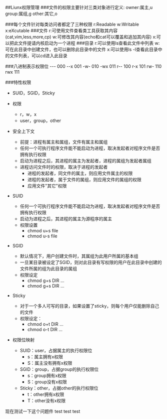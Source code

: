 ##Liunx权限管理
###文件的权限主要针对三类对象进行定义:
    owner:属主,u
    group:属组,g
    other:其它,o

###每个文件针对每类访问者都定了三种权限
    r:Readable
    w:Writable
    x:eXcutable 
###文件
    r:可使用文件查看类工具获取其内容(cat,vim,less,more,cp)
    w:可修改其内容(echo和cat可以覆盖和追加其内容)
    x:可以把此文件提请内核启动为一个进程
###目录
    r:可以使用ls查看此文件中列表
    w:可在此目录中创建文件，也可以删除此目录中的文件
    x:可以使用ls -l查看此目录中的文件列表，可以cd进入此目录

###八进制表示权限位
    --- 000
    --x 001
    -w- 010
    -wx 011
    r-- 100
    r-x 101
    rw- 110
    rwx 111

###特性权限
* SUID，SGID，Sticky
* 权限
    * r，w，x
    * user，group，other
* 安全上下文
    * 前提：进程有属主和属组，文件有属主和属组
    * 任何一个可执行程序文件能不能启动为进程，取决发起者对程序文件是否拥有执行权限
    * 启动为进程之后，其进程的属主为发起者，进程的属组为发起者属组
    * 进程访问文件时的权限，取决于进程的发起者
        * 进程的发起者，同文件的属主，则应用文件属主的权限
        * 进程的发起者，属于文件的属组，则应用文件的属组的权限
        * 应用文件"其它"权限
* SUID   
    * 任何一个可执行程序文件能不能启动为进程，取决发起者对程序文件是否拥有执行权限
    * 启动为进程之后，其进程的属主为源程序的属主 
    * 权限设置
        * chmod u+s file
        * chmod u-s file
* SGID  
    * 默认情况下，用户创建文件时，其属组为此用户所属的基本组
    * 一旦某目录被设定了SGID，则对此目录有写权限的用户在此目录中创建的文件所属的组为此目录的属组
    * 权限设定
        * chmod g+s DIR ...
        * chmod g+s DIR ...
* Sticky
    * 对于一个多人可写的目录，如果设置了sticky，则每个用户仅能删除自己的文件
    * 权限设定：
        * chmod o+t DIR ...
        * chmod o-t DIR ...
    
* 权限位映射
    * SUID：user，占据属主的执行权限位
        * s：属主拥有x权限
        * S：属主没有拥有x权限
    * SGID：group，占据group的执行权限位
        * s：group拥有x权限
        * S：group没有x权限
    * Sticky：other，占据other的执行权限位
        * t：other拥有x权限
        * T：other没有x权限


现在测试一下这个问题件
test
test
test
